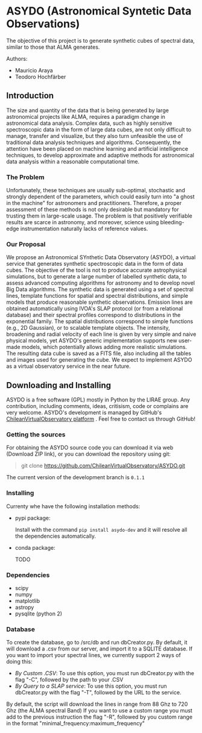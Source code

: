 ﻿

# ASYDO (Astronomical Syntetic Data Observations) #

The objective of this project is to generate synthetic cubes of spectral data, similar to those that ALMA generates.

Authors:

 * Mauricio Araya
 * Teodoro Hochfärber


## Introduction ##
The size and quantity of the data that is being generated by large astronomical projects like ALMA, requires a paradigm change in astronomical data analysis. Complex data, such as highly sensitive spectroscopic data in the form of large data cubes, are not only difficult to manage, transfer and visualize, but they also turn unfeasible the use of traditional data analysis techniques and algorithms. Consequently, the attention have been placed on machine learning and artificial intelligence techniques, to develop approximate and adaptive methods for astronomical data analysis within a reasonable computational time.

### The Problem ###

Unfortunately, these techniques are usually sub-optimal, stochastic and strongly dependent of the parameters, which could easily turn into "a ghost in the machine" for astronomers and practitioners. Therefore, a proper assessment of these methods is not only desirable but mandatory for trusting them in large-scale usage. The problem is that positively verifiable results are scarce in astronomy, and moreover, science using bleeding-edge instrumentation naturally lacks of reference values.

### Our Proposal ###

We propose an Astronomical SYnthetic Data Observatory (ASYDO), a virtual service that generates synthetic spectroscopic data in the form of data cubes. The objective of the tool is not to produce accurate astrophysical simulations, but to generate a large number of labelled synthetic data, to assess advanced computing algorithms for astronomy and to develop novel Big Data algorithms. The synthetic data is generated using a set of spectral lines, template functions for spatial and spectral distributions, and simple models that produce reasonable synthetic observations. Emission lines are obtained automatically using IVOA's SLAP protocol (or from a relational database) and their spectral profiles correspond to distributions in the exponential family. The spatial distributions correspond to simple functions (e.g., 2D Gaussian), or to scalable template objects. The intensity, broadening and radial velocity of each line is given by very simple and naive physical models, yet ASYDO's generic implementation supports new user-made models, which potentially allows adding more realistic simulations. The resulting data cube is saved as a FITS file, also including all the tables and images used for generating the cube. We expect to implement ASYDO as a virtual observatory service in the near future.


## Downloading and Installing ##

ASYDO is a free software (GPL) mostly in Python by the LIRAE group. Any contribution, including comments, ideas, critisism, code or complains are very welcome.
ASYDO's development is managed by GitHub's [ChileanVirtualObservatory platform](https://github.com/ChileanVirtualObservatory/ASYDO) . Feel free to contact us through GitHub!

### Getting the sources

For obtaining the ASYDO source code you can download it via web (Download ZIP link), or you can download the repository using git:

> git clone https://github.com/ChileanVirtualObservatory/ASYDO.git

The current version of the development branch is `0.1.1`

### Installing

Currenty whe have the following installation methods:

 * pypi package:

    Install with the command `pip install asydo-dev` and it will resolve all the dependencies automatically.

 * conda package:

    TODO

### Dependencies ###

 * scipy
 * numpy
 * matplotlib
 * astropy
 * pysqlite (python 2)

### Database ###

To create the database, go to /src/db and run dbCreator.py. By default, it will download a .csv from our server, and import it to a SQLITE database.
If you want to import your spectral lines, we currently support 2 ways of doing this:
  * *By Custom .CSV*: To use this option, you must run dbCreator.py with the flag "-C", followed by the path to your .CSV
  * *By Query to a SLAP service*: To use this option, you must run dbCreator.py with the flag "-T", followed by the URL to the service.

By default, the script will download the lines in range from 88 Ghz to 720 Ghz (the ALMA spectral Band)
If you want to use a custom range you must add to the previous instruction the flag "-R", followed by you custom range in the format "minimal\_frequency:maximum\_frequency"
